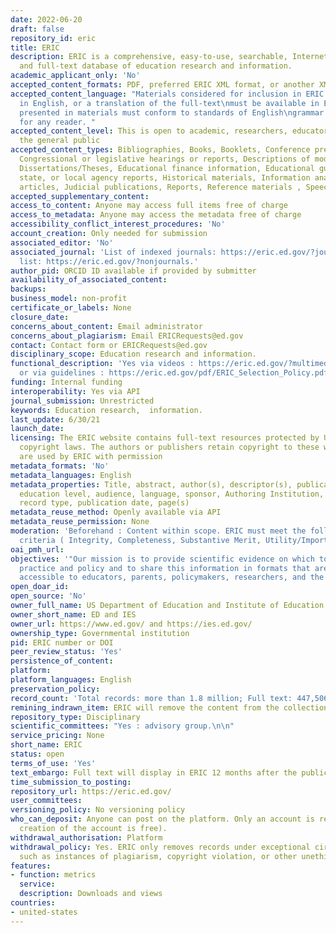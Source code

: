 ```yaml
---
date: 2022-06-20
draft: false
repository_id: eric
title: ERIC
description: ERIC is a comprehensive, easy-to-use, searchable, Internet-based bibliographic
  and full-text database of education research and information.
academic_applicant_only: 'No'
accepted_content_formats: PDF, preferred ERIC XML format, or another XML format
accepted_content_language: "Materials considered for inclusion in ERIC must be written
  in English, or a translation of the full-text\nmust be available in English. English
  presented in materials must conform to standards of English\ngrammar and understandability
  for any reader. "
accepted_content_level: This is open to academic, researchers, educators, policymakers,
  the general public
accepted_content_types: Bibliographies, Books, Booklets, Conference presentations,
  Congressional or legislative hearings or reports, Descriptions of model programs,
  Dissertations/Theses, Educational finance information, Educational guides, Federal,
  state, or local agency reports, Historical materials, Information analyses, Journal
  articles, Judicial publications, Reports, Reference materials , Speeches, Preprints
accepted_supplementary_content:
access_to_content: Anyone may access full items free of charge
access_to_metadata: Anyone may access the metadata free of charge
accessibility_conflict_interest_procedures: 'No'
account_creation: Only needed for submission
associated_editor: 'No'
associated_journal: 'List of indexed journals: https://eric.ed.gov/?journals; non-journal
  list: https://eric.ed.gov/?nonjournals.'
author_pid: ORCID ID available if provided by submitter
availability_of_associated_content:
backups:
business_model: non-profit
certificate_or_labels: None
closure_date:
concerns_about_content: Email administrator
concerns_about_plagiarism: Email ERICRequests@ed.gov
contact: Contact form or ERICRequests@ed.gov
disciplinary_scope: Education research and information.
functional_description: 'Yes via videos : https://eric.ed.gov/?multimedia-searching
  or via guidelines : https://eric.ed.gov/pdf/ERIC_Selection_Policy.pdf'
funding: Internal funding
interoperability: Yes via API
journal_submission: Unrestricted
keywords: Education research,  information.
last_update: 6/30/21
launch_date:
licensing: The ERIC website contains full-text resources protected by U.S. and foreign
  copyright laws. The authors or publishers retain copyright to these works, which
  are used by ERIC with permission
metadata_formats: 'No'
metadata_languages: English
metadata_properties: Title, abstract, author(s), descriptor(s), publication type,
  education level, audience, language, sponsor, Authoring Institution, ERIC number,
  record type, publication date, page(s)
metadata_reuse_method: Openly available via API
metadata_reuse_permission: None
moderation: 'Beforehand : Content within scope. ERIC must meet the following quality
  criteria ( Integrity, Completeness, Substantive Merit, Utility/Importance)'
oai_pmh_url:
objectives: '"Our mission is to provide scientific evidence on which to ground education
  practice and policy and to share this information in formats that are useful and
  accessible to educators, parents, policymakers, researchers, and the public."'
open_doar_id:
open_source: 'No'
owner_full_name: US Department of Education and Institute of Education Sciences
owner_short_name: ED and IES
owner_url: https://www.ed.gov/ and https://ies.ed.gov/
ownership_type: Governmental institution
pid: ERIC number or DOI
peer_review_status: 'Yes'
persistence_of_content:
platform:
platform_languages: English
preservation_policy:
record_count: 'Total records: more than 1.8 million; Full text: 447,506 as of 6/29/21'
remining_indrawn_item: ERIC will remove the content from the collection
repository_type: Disciplinary
scientific_committees: "Yes : advisory group.\n\n"
service_pricing: None
short_name: ERIC
status: open
terms_of_use: 'Yes'
text_embargo: Full text will display in ERIC 12 months after the publication date
time_submission_to_posting:
repository_url: https://eric.ed.gov/
user_committees:
versioning_policy: No versioning policy
who_can_deposit: Anyone can post on the platform. Only an account is required ( The
  creation of the account is free).
withdrawal_authorisation: Platform
withdrawal_policy: Yes. ERIC only removes records under exceptional circumstances,
  such as instances of plagiarism, copyright violation, or other unethical practices
features:
- function: metrics
  service:
  description: Downloads and views
countries:
- united-states
---
```




